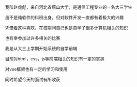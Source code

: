 我叫赵虎彪，来自河北省燕山大学，是通信工程专业的一名大三学生

虽不是纯软件的科班出身，但对软件开发一直都有着极大的兴趣

凭借着这种喜欢，在校期间自己也是自学了很多计算机相关的知识

也有幸参加过许多相关的比赛

我是从大三上学期开始系统的自学前端

目前对html，css，js等前端相关的知识有一定的掌握

对vue框架也有一定的学习和使用

同时希望今天的面试有所收获